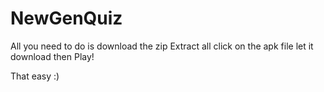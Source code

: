 # NewGenQuiz
All you need to do is download the zip
Extract all
click on the apk file
let it download
then Play!

That easy :)
